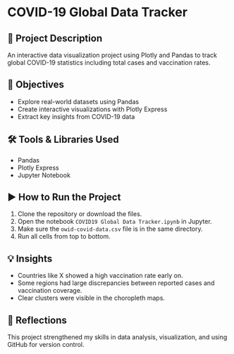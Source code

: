 # COVID-19 Global Data Tracker

## 📌 Project Description
An interactive data visualization project using Plotly and Pandas to track global COVID-19 statistics including total cases and vaccination rates.

## 🎯 Objectives
- Explore real-world datasets using Pandas
- Create interactive visualizations with Plotly Express
- Extract key insights from COVID-19 data

## 🛠️ Tools & Libraries Used
- Pandas
- Plotly Express
- Jupyter Notebook

## ▶️ How to Run the Project
1. Clone the repository or download the files.
2. Open the notebook `COVID19 Global Data Tracker.ipynb` in Jupyter.
3. Make sure the `owid-covid-data.csv` file is in the same directory.
4. Run all cells from top to bottom.

## 💡 Insights
- Countries like X showed a high vaccination rate early on.
- Some regions had large discrepancies between reported cases and vaccination coverage.
- Clear clusters were visible in the choropleth maps.

## 🧠 Reflections
This project strengthened my skills in data analysis, visualization, and using GitHub for version control.
